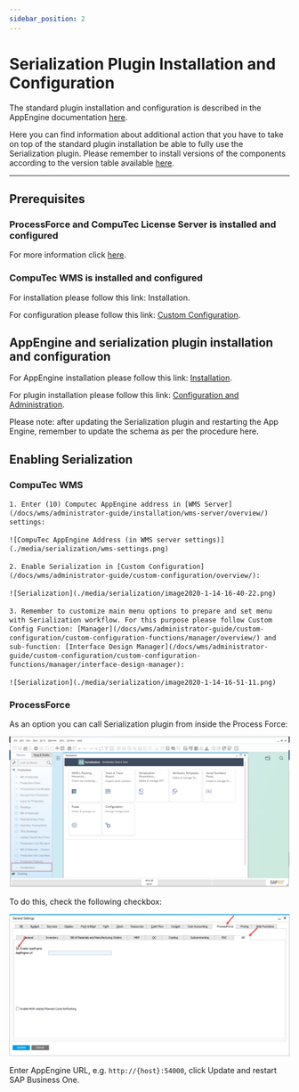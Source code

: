 ```yaml
---
sidebar_position: 2
---
```


# Serialization Plugin Installation and Configuration

The standard plugin installation and configuration is described in the AppEngine documentation [here](../../administrators-guide/configuration-and-administration/overview.md).

Here you can find information about additional action that you have to take on top of the standard plugin installation be able to fully use the Serialization plugin.
Please remember to install versions of the components according to the version table available [here](../../releases/appengine/download.md).

---

## Prerequisites

### ProcessForce and CompuTec License Server is installed and configured

For more information click [here](/docs/processforce/administrator-guide/licensing/license-server/overview).

### CompuTec WMS is installed and configured

For installation please follow this link: Installation.

For configuration please follow this link: [Custom Configuration](/docs/wms/administrator-guide/custom-configuration/overview/).

## AppEngine and serialization plugin installation and configuration

For AppEngine installation please follow this link: [Installation](/docs/appengine/administrators-guide/installation/).

For plugin installation please follow this link: [Configuration and Administration](/docs/appengine/administrators-guide/configuration-and-administration/overview/).

Please note: after updating the Serialization plugin and restarting the App Engine, remember to update the schema as per the procedure here.

## Enabling Serialization

### CompuTec WMS

    1. Enter (10) Computec AppEngine address in [WMS Server](/docs/wms/administrator-guide/installation/wms-server/overview/) settings:

    ![CompuTec AppEngine Address (in WMS server settings)](./media/serialization/wms-settings.png)

    2. Enable Serialization in [Custom Configuration](/docs/wms/administrator-guide/custom-configuration/overview/):

    ![Serialization](./media/serialization/image2020-1-14-16-40-22.png)

    3. Remember to customize main menu options to prepare and set menu with Serialization workflow. For this purpose please follow Custom Config Function: [Manager](/docs/wms/administrator-guide/custom-configuration/custom-configuration-functions/manager/overview/) and sub-function: [Interface Design Manager](/docs/wms/administrator-guide/custom-configuration/custom-configuration-functions/manager/interface-design-manager):

    ![Serialization](./media/serialization/image2020-1-14-16-51-11.png)

### ProcessForce

As an option you can call Serialization plugin from inside the Process Force:

![Serialization Plugin (from inside the ProcessForce)](./media/serialization/image2020-1-18-8-44-13.png)

To do this, check the following checkbox:

![Serialization Plugin (from inside the ProcessForce)](./media/serialization/image2020-1-18-8-33-41.png)

Enter AppEngine URL, e.g. `http://{host}:54000`, click Update and restart SAP Business One.
